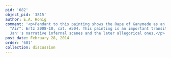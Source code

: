 ```yaml
---
pid: '682'
object_pid: '3815'
author: E.A. Honig
comment: '<p>Pendant to this painting shows the Rape of Ganymede as an allegory of
  "Air": Ertz 2008-10, cat. #504. This painting is an important transition piece between
  Jan''s narrative infernal scenes and the later allegorical ones.</p>'
post_date: February 28, 2014
order: '681'
collection: discussion
---
```

